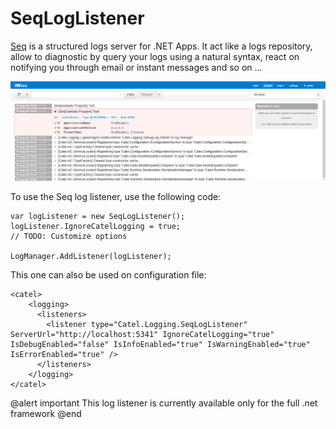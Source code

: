 # SeqLogListener

[Seq](http://getseq.net/) is a structured logs server for .NET Apps. It act like a logs repository, allow to diagnostic by query your logs using a natural syntax, react on notifying you through email or instant messages and so on ...

![](../../../images/catel-core/logging/log-listeners/seq-log-listener/seq.png)


To use the Seq log listener, use the following code:

```
var logListener = new SeqLogListener();
logListener.IgnoreCatelLogging = true;
// TODO: Customize options
 
LogManager.AddListener(logListener);
```

This one can also be used on configuration file:

```
<catel>
    <logging>
      <listeners>
        <listener type="Catel.Logging.SeqLogListener" ServerUrl="http://localhost:5341" IgnoreCatelLogging="true" IsDebugEnabled="false" IsInfoEnabled="true" IsWarningEnabled="true" IsErrorEnabled="true" />
      </listeners>
    </logging>
</catel>
```

@alert important
This log listener is currently available only for the full .net framework
@end
